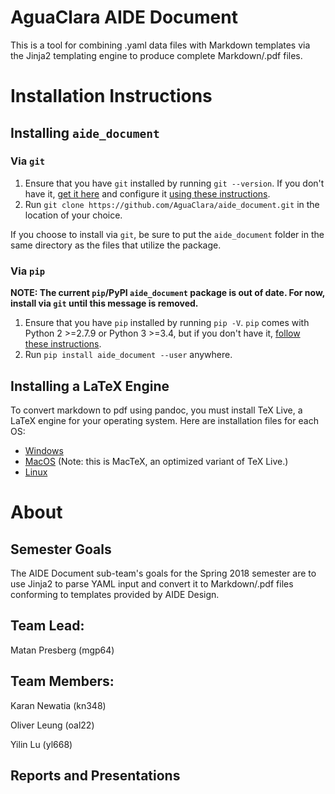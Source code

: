# AguaClara AIDE Document

This is a tool for combining .yaml data files with Markdown templates via the Jinja2 templating engine to produce complete Markdown/.pdf files.

# Installation Instructions

## Installing `aide_document`

### Via `git`

1. Ensure that you have `git` installed by running `git --version`. If you don't have it, [get it here](https://git-scm.com/downloads "Git Installation") and configure it [using these instructions](https://git-scm.com/book/en/v2/Getting-Started-First-Time-Git-Setup "Git Configuration").
2. Run `git clone https://github.com/AguaClara/aide_document.git` in the location of your choice.

If you choose to install via `git`, be sure to put the `aide_document` folder in the same directory as the files that utilize the package.

### Via `pip`

**NOTE: The current `pip`/PyPI `aide_document` package is out of date. For now, install via `git` until this message is removed.**
1. Ensure that you have `pip` installed by running `pip -V`. `pip` comes with Python 2 >=2.7.9 or Python 3 >=3.4, but if you don't have it, [follow these instructions](https://pip.pypa.io/en/stable/installing/ "Pip Installation Instructions").
2. Run `pip install aide_document --user` anywhere.

## Installing a LaTeX Engine

To convert markdown to pdf using pandoc, you must install TeX Live, a LaTeX engine for your operating system. Here are installation files for each OS:
* [Windows](http://mirror.ctan.org/systems/texlive/tlnet/install-tl-windows.exe "Windows TeX Live Installation File")
* [MacOS](http://tug.org/cgi-bin/mactex-download/MacTeX.pkg "MacOS MacTeX Installation File") (Note: this is MacTeX, an optimized variant of TeX Live.)
* [Linux](http://mirror.ctan.org/systems/texlive/tlnet/install-tl-unx.tar.gz "Linux TeX Live Installation File")

# About

## Semester Goals

The AIDE Document sub-team's goals for the Spring 2018 semester are to use Jinja2 to parse YAML input and convert it to Markdown/.pdf files conforming to templates provided by AIDE Design.
##
## Team Lead:
Matan Presberg (mgp64)

## Team Members:
Karan Newatia (kn348)

Oliver Leung (oal22)

Yilin Lu (yl668)

## Reports and Presentations